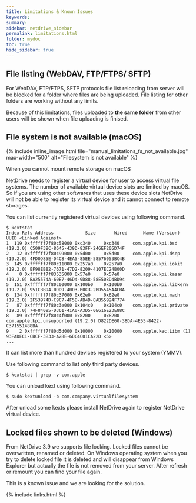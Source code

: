 ```yaml
---
title: Limitations & Known Issues
keywords:
summary:
sidebar: netdrive_sidebar
permalink: limitations.html
folder: mydoc
toc: true
hide_sidebar: true
---
```


## File listing (WebDAV, FTP/FTPS/ SFTP)

For WebDAV, FTP/FTPS, SFTP protocols file list reloading from server will be blocked for a folder where files are being uploaded. File listing for other folders are working without any limits.

Because of this limitations, files uploaded to **the same folder** from other users will be shown when file uploading is finised.

## File system is not available (macOS)

{% include inline_image.html file="manual_limitations_fs_not_available.jpg" max-width="500" alt="Filesystem is not available" %}

When you cannot mount remote storage on macOS

NetDrive needs to register a virtual device for user to access virtual file systems. The number of available virtual device slots are limited by macOS. So if you are using other softwares that uses these device slots NetDrive will not be able to register its virtual device and it cannot connect to remote storages.

You can list currently registered virtual devices using following command.

    $ kextstat
    Index Refs Address            Size       Wired      Name (Version) UUID <Linked Against>
    1  119 0xffffff7f80c58000 0xc340     0xc340     com.apple.kpi.bsd (19.2.0) C509F3BC-8645-439D-83FF-246EF205D74F
    2   12 0xffffff7f80c99000 0x5d00     0x5d00     com.apple.kpi.dsep (19.2.0) 4FD0D85E-D4C8-4EA5-85EE-58576053BC4B
    3  145 0xffffff7f80c11000 0x257a0    0x257a0    com.apple.kpi.iokit (19.2.0) EF98EB82-7671-47D2-8209-4107EC24B00D
    4    0 0xffffff7f83535000 0x57e0     0x57e0     com.apple.kpi.kasan (19.2.0) BA25574A-60E7-46D4-9D88-58E508D4BD94
    5  151 0xffffff7f80c00000 0x100b0    0x100b0    com.apple.kpi.libkern (19.2.0) 951CBB94-0DD9-40D3-B0C3-2BD5545A4CBA
    6  134 0xffffff7f80c37000 0x62e0     0x62e0     com.apple.kpi.mach (19.2.0) 2F53974D-C9C7-4F5B-AB4D-8AB55924F774
    7   87 0xffffff7f80c3e000 0x104c0    0x104c0    com.apple.kpi.private (19.2.0) 74F84085-D361-41A0-A3D5-0E616E23E88C
    8   89 0xffffff7f80c4f000 0x8200     0x8200     com.apple.kpi.unsupported (19.2.0) D822DE60-38DA-4E55-8422-C371551488BA
    9    2 0xffffff7f80d5d000 0x10000    0x10000    com.apple.kec.Libm (1) 93FADEC1-CBCF-3B33-A28E-6DC4C01CA22D <5>
    ...

It can list more than hundred devices registered to your system (YMMV).

Use following command to list only third party devices.

    $ kextstat | grep -v com.apple

You can unload kext using following command.

    $ sudo kextunload -b com.company.virtualfilesystem

After unload some kexts please install NetDrive again to register NetDrive virtual device.

## Locked files shown to be deleted (Windows)

From NetDrive 3.9 we supports file locking. Locked files cannot be overwritten, renamed or deleted. On Windows operating system when you try to delete locked file it is deleted and will disappear from Windows Explorer but actually the file is not removed from your server. After refresh or remount you can find your file again.

This is a known issue and we are looking for the solution.

{% include links.html %}
